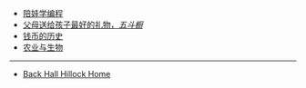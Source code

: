 <!-- docs/_sidebar.md -->

* [陪娃学编程](/docs/KidsStudyProgram.md)
* [父母送给孩子最好的礼物，*五斗橱*](/docs/WuDouChu.md)
* [钱币的历史](/docs/CoinHistroy.md)
* [农业与生物](/docs/AgricultrueandBiology.md)
***
* <i class="fa fa-home" aria-hidden="true"></i> [Back Hall Hillock Home](https://hallhillock.com)
